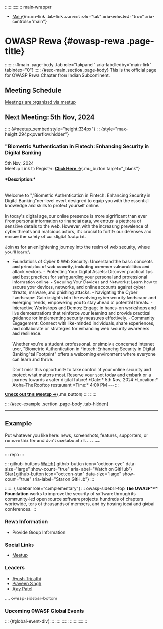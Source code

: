 :::::::::::::: main-wrapper
- [Main](#div-main){#main-link .tab-link .current role="tab"
  aria-selected="true" aria-controls="main"}

# OWASP Rewa {#owasp-rewa .page-title}

::::::: {#main .page-body .tab role="tabpanel" aria-labelledby="main-link" tabindex="0"}
::::: {#sec-main .section .page-body}
This is the official page for OWASP Rewa Chapter from Indian
Subcontinent.

## Meeting Schedule

[Meetings are organized via
meetup](https://www.meetup.com/owasp-rewa-chapter/)

## Next Meeting: 5th Nov, 2024

:::: {#meetup_oembed style="height:334px"}
::: {style="max-height:294px;overflow:hidden"}
### \"Biometric Authentication in Fintech: Enhancing Security in Digital Banking

5th Nov, 2024\
Meetup Link to Register: [**Click Here
→**](https://www.meetup.com/owasp-rewa-chapter/events/304159235/){.mu_button
target="_blank"}

#### \*Description:\*

\
Welcome to \",\"Biometric Authentication in Fintech: Enhancing Security
in Digital Banking\"ner-level event designed to equip you with the
essential knowledge and skills to protect yourself online.\
\
In today\'s digital age, our online presence is more significant than
ever. From personal information to financial data, we entrust a plethora
of sensitive details to the web. However, with the increasing prevalence
of cyber threats and malicious actors, it\'s crucial to fortify our
defenses and ensure the safety of our digital footprint.\
\
Join us for an enlightening journey into the realm of web security,
where you\'ll learn:\
- Foundations of Cyber & Web Security: Understand the basic concepts and
principles of web security, including common vulnerabilities and attack
vectors. - Protecting Your Digital Assets: Discover practical tips and
best practices for safeguarding your personal and professional
information online. - Securing Your Devices and Networks: Learn how to
secure your devices, networks, and online accounts against cyber
threats, malware, and phishing attacks. - Navigating the Cyber
Landscape: Gain insights into the evolving cybersecurity landscape and
emerging trends, empowering you to stay ahead of potential threats. -
Interactive Workshops and Demos: Engage in hands-on workshops and live
demonstrations that reinforce your learning and provide practical
guidance for implementing security measures effectively. - Community
Engagement: Connect with like-minded individuals, share experiences, and
collaborate on strategies for enhancing web security awareness and
resilience.\
\
Whether you\'re a student, professional, or simply a concerned internet
user, \"Biometric Authentication in Fintech: Enhancing Security in
Digital Banking\"tal Footprint\" offers a welcoming environment where
everyone can learn and thrive.\
\
Don\'t miss this opportunity to take control of your online security and
protect what matters most. Reserve your spot today and embark on a
journey towards a safer digital future! \*Date:\* 5th Nov, 2024
\*Location:\* Aloha-The Rooftop restaurant \*Time:\* 4:00 PM \-\--
:::

[**Check out this Meetup
→**](https://www.meetup.com/owasp-rewa-chapter/){.mu_button}
::::
:::::

::: {#sec-example .section .page-body .tab-hidden}

------------------------------------------------------------------------

## Example

Put whatever you like here: news, screenshots, features, supporters, or
remove this file and don't use tabs at all.
:::
:::::::

------------------------------------------------------------------------

::: repo
:::

::: github-buttons
[Watch](https://github.com/owasp/www-chapter-rewa/subscription){.github-button
icon="octicon-eye" data-size="large" show-count="true"
aria-label="Watch on GitHub"}
[Star](https://github.com/owasp/www-chapter-rewa){.github-button
icon="octicon-star" data-size="large" show-count="true"
aria-label="Star on GitHub"}
:::

:::::: {.sidebar role="complementary"}
::: owasp-sidebar-top
**The OWASP^®^ Foundation** works to improve the security of software
through its community-led open source software projects, hundreds of
chapters worldwide, tens of thousands of members, and by hosting local
and global conferences.
:::

### Rewa Information

- Provide Group Information

### Social Links

- [Meetup](#)

### Leaders

- [Ayush
  Tripathi](../cdn-cgi/l/email-protection.html#6a0b131f1902441e18031a0b1e02032a051d0b191a4405180d)
- [Praveen
  Singh](../cdn-cgi/l/email-protection.html#daaaa8bbacbfbfb4f4a9b3b4bdb29ab5adbba9aaf4b5a8bd)
- [Ajay
  Patel](../cdn-cgi/l/email-protection.html#335259524a1d435247565f735c445240431d5c4154)

:::: owasp-sidebar-bottom
### Upcoming OWASP Global Events

::: {#global-event-div}
:::
::::
::::::
::::::::::::::
